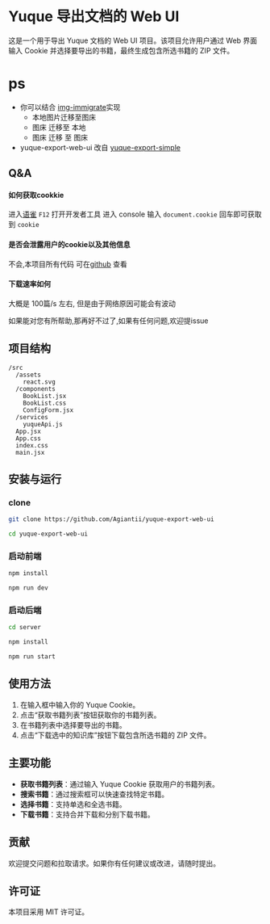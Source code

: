 # Yuque 导出文档的 Web UI

这是一个用于导出 Yuque 文档的 Web UI 项目。该项目允许用户通过 Web 界面输入 Cookie 并选择要导出的书籍，最终生成包含所选书籍的 ZIP 文件。


# ps
- 你可以结合 [img-immigrate](https://github.com/Agiantii/img-immigrate.git)实现
  - 本地图片迁移至图床
  - 图床 迁移至 本地
  - 图床 迁移 至 图床
- yuque-export-web-ui 改自 [yuque-export-simple](https://github.com/Agiantii/yuque-export-simple.git)

## Q&A
####  如何获取cookkie

进入[语雀](https://www.yuque.com/dashboard) `F12` 打开开发者工具
进入 console 输入 `document.cookie` 回车即可获取到 `cookie`

####  是否会泄露用户的cookie以及其他信息

不会,本项目所有代码 可在[github](https://github.com/Agiantii/yuque-export-web-ui) 查看

####  下载速率如何
大概是 100篇/s 左右, 但是由于网络原因可能会有波动

如果能对您有所帮助,那再好不过了,如果有任何问题,欢迎提issue

## 项目结构

```
/src
  /assets
    react.svg
  /components
    BookList.jsx
    BookList.css
    ConfigForm.jsx
  /services
    yuqueApi.js
  App.jsx
  App.css
  index.css
  main.jsx
```

## 安装与运行

### clone

```bash
git clone https://github.com/Agiantii/yuque-export-web-ui
```
```bash
cd yuque-export-web-ui
```
### 启动前端

```bash
npm install
```
```bash
npm run dev
```
### 启动后端

```bash
cd server
```
```bash
npm install
```
```bash
npm run start
```


## 使用方法

1. 在输入框中输入你的 Yuque Cookie。
2. 点击“获取书籍列表”按钮获取你的书籍列表。
3. 在书籍列表中选择要导出的书籍。
4. 点击“下载选中的知识库”按钮下载包含所选书籍的 ZIP 文件。

## 主要功能

- **获取书籍列表**：通过输入 Yuque Cookie 获取用户的书籍列表。
- **搜索书籍**：通过搜索框可以快速查找特定书籍。
- **选择书籍**：支持单选和全选书籍。
- **下载书籍**：支持合并下载和分别下载书籍。

## 贡献

欢迎提交问题和拉取请求。如果你有任何建议或改进，请随时提出。

## 许可证

本项目采用 MIT 许可证。
